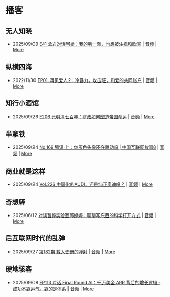 # 播客

## 无人知晓
- 2025/09/09 [E41 孟岩对话阿娇：我的另一面，也想被注视和欣赏](https://www.xiaoyuzhoufm.com/episode/68bfcc2c9eb4a49300876f19) | [音频](https://dts-api.xiaoyuzhoufm.com/track/611719d3cb0b82e1df0ad29e/68bfcc2c9eb4a49300876f19/media.xyzcdn.net/611719d3cb0b82e1df0ad29e/lnDBqwDZpOI_yE-KjG76ffvJUE0h.m4a) | [More](channels/%E6%97%A0%E4%BA%BA%E7%9F%A5%E6%99%93.md)

## 纵横四海
- 2022/11/30 [EP01. 再见爱人2：冷暴力，攻击狂，和爱的共同账户](https://www.ximalaya.com/sound/592716797) | [音频](https://aod.cos.tx.xmcdn.com/storages/26c6-audiofreehighqps/E9/4E/GKwRIUEHXOodAq7-QQHYdhCw-aacv2-48K.m4a) | [More](channels/%E7%BA%B5%E6%A8%AA%E5%9B%9B%E6%B5%B7.md)

## 知行小酒馆
- 2025/09/26 [E206 元明清七百年：财政如何塑造帝国命运](https://www.xiaoyuzhoufm.com/episode/68d63d17522b40626c5dd9c0) | [音频](https://dts-api.xiaoyuzhoufm.com/track/6013f9f58e2f7ee375cf4216/68d63d17522b40626c5dd9c0/media.xyzcdn.net/6013f9f58e2f7ee375cf4216/ljEYpa7XXg41uXWRjP2HILv97wuy.m4a) | [More](channels/%E7%9F%A5%E8%A1%8C%E5%B0%8F%E9%85%92%E9%A6%86.md)

## 半拿铁
- 2025/09/24 [No.169 腾讯·上：你灰色头像还在跳动吗 | 中国互联网故事8](https://www.ximalaya.com/sound/914484994) | [音频](https://tk.wavpub.com/WPDL_TkxURMfZPTZcnKYxsPJhxQyHBZSCxYyURDGPHMBRVFYMeFjzZNaavQPamR-a2.m4a) | [More](channels/%E5%8D%8A%E6%8B%BF%E9%93%81.md)

## 商业就是这样
- 2025/09/24 [Vol.226 中国化的AUDI，还是纯正奥迪吗？](https://www.ximalaya.com/sound/914668908) | [音频](https://aod.cos.tx.xmcdn.com/storages/69ae-audiofreehighqps/2A/8A/GKwRIJIMqcMqASDnbAQWR5JN.m4a) | [More](channels/%E5%95%86%E4%B8%9A%E5%B0%B1%E6%98%AF%E8%BF%99%E6%A0%B7.md)

## 奇想驿
- 2025/06/12 [对谈暂停实验室郭婷婷：聊聊写东西的科学打开方式](https://www.xiaoyuzhoufm.com/episode/684adc56574f065721d5960c) | [音频](https://dts-api.xiaoyuzhoufm.com/track/6034daea97755b8fc9c66480/684adc56574f065721d5960c/media.xyzcdn.net/6034daea97755b8fc9c66480/lsg_JvFtGZ36OBuiTLgzYxJmHHUx.m4a) | [More](channels/%E5%A5%87%E6%83%B3%E9%A9%BF.md)

## 后互联网时代的乱弹
- 2025/09/27 [第182期 载入史册的弹射](https://hosting.wavpub.cn/pie/ep182/) | [音频](https://tk.wavpub.com/WPDL_HaykrrZQceQCYcAbWyaWEYhDuseypHwnsAQUenfzLzaxMYkqKXQLtwMwVv-db.mp3) | [More](channels/%E5%90%8E%E4%BA%92%E8%81%94%E7%BD%91%E6%97%B6%E4%BB%A3%E7%9A%84%E4%B9%B1%E5%BC%B9.md)

## 硬地骇客
- 2025/09/08 [EP113 对话 Final Round AI：千万美金 ARR 背后的增长逻辑 - 成功不靠运气，靠的是体系](https://www.xiaoyuzhoufm.com/episode/68bed88f9eb4a493006a0999) | [音频](https://dts-api.xiaoyuzhoufm.com/track/640ee2438be5d40013fe4a87/68bed88f9eb4a493006a0999/media.xyzcdn.net/640ee2438be5d40013fe4a87/lgiok-m9_icd0BLAqYFNipn6aRUJ.m4a) | [More](channels/%E7%A1%AC%E5%9C%B0%E9%AA%87%E5%AE%A2.md)

